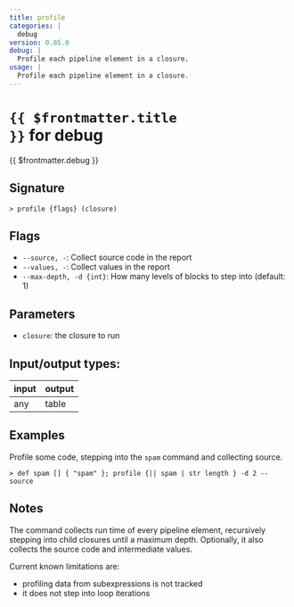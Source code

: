 ```yaml
---
title: profile
categories: |
  debug
version: 0.85.0
debug: |
  Profile each pipeline element in a closure.
usage: |
  Profile each pipeline element in a closure.
---
```

<!-- This file is automatically generated. Please edit the command in https://github.com/nushell/nushell instead. -->

# <code>{{ $frontmatter.title }}</code> for debug

<div class='command-title'>{{ $frontmatter.debug }}</div>

## Signature

```> profile {flags} (closure)```

## Flags

 -  `--source, -`: Collect source code in the report
 -  `--values, -`: Collect values in the report
 -  `--max-depth, -d {int}`: How many levels of blocks to step into (default: 1)

## Parameters

 -  `closure`: the closure to run


## Input/output types:

| input | output |
| ----- | ------ |
| any   | table  |

## Examples

Profile some code, stepping into the `spam` command and collecting source.
```nu
> def spam [] { "spam" }; profile {|| spam | str length } -d 2 --source

```

## Notes
The command collects run time of every pipeline element, recursively stepping into child closures
until a maximum depth. Optionally, it also collects the source code and intermediate values.

Current known limitations are:
* profiling data from subexpressions is not tracked
* it does not step into loop iterations